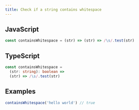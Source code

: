 ```yaml
---
title: Check if a string contains whitespace
---
```


## JavaScript
```js
const containsWhitespace = (str) => (str) => /\s/.test(str)
```

## TypeScript
```ts
const containsWhitespace =
  (str: string): boolean =>
  (str) => /\s/.test(str)
```

## Examples
```js
containsWhitespace('hello world') // true
```
